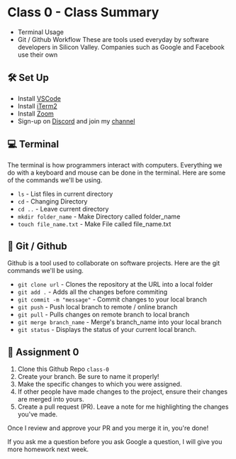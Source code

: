 # Class 0 - Class Summary
- Terminal Usage
- Git / Github Workflow
These are tools used everyday by software developers in Silicon Valley. Companies such as Google and Facebook use their own

## 🛠 Set Up
- Install [VSCode](https://code.visualstudio.com/)
- Install [iTerm2](https://www.iterm2.com/)
- Install [Zoom](https://zoom.us/download)
- Sign-up on [Discord](https://discordapp.com/) and join my [channel](https://discord.gg/MRZf3DX)

## 💻 Terminal
The terminal is how programmers interact with computers. Everything we do with a keyboard and mouse can be done in the terminal. Here are some of the commands we'll be using.
- `ls` - List files in current directory
- `cd` - Changing Directory
- `cd ..` - Leave current directory
- `mkdir folder_name` - Make Directory called folder_name
- `touch file_name.txt` - Make File called file_name.txt

## 👾 Git / Github
Github is a tool used to collaborate on software projects. Here are the git commands we'll be using.
- `git clone url` - Clones the repository at the URL into a local folder
- `git add .` - Adds all the changes before commiting
- `git commit -m "message"` - Commit changes to your local branch
- `git push` - Push local branch to remote / online branch
- `git pull` - Pulls changes on remote branch to local branch
- `git merge branch_name` - Merge's branch_name into your local branch
- `git status` - Displays the status of your current local branch.

## 📝 Assignment 0
1. Clone this Github Repo `class-0`
2. Create your branch. Be sure to name it properly!
3. Make the specific changes to which you were assigned.
4. If other people have made changes to the project, ensure their changes are merged into yours.
5. Create a pull request (PR). Leave a note for me highlighting the changes you've made.

Once I review and approve your PR and you merge it in, you're done!

If you ask me a question before you ask Google a question, I will give you more homework next week.
